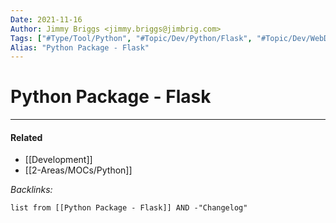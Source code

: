 ```yaml
---
Date: 2021-11-16
Author: Jimmy Briggs <jimmy.briggs@jimbrig.com>
Tags: ["#Type/Tool/Python", "#Topic/Dev/Python/Flask", "#Topic/Dev/WebDev"]
Alias: "Python Package - Flask"
---
```


# Python Package - Flask

***

#### Related

- [[Development]]
- [[2-Areas/MOCs/Python]]


*Backlinks:*

```dataview
list from [[Python Package - Flask]] AND -"Changelog"
```
